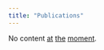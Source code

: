 ```yaml
---
title: "Publications"
---
```


No content <a class="hidden-link" href="autobiography-up-to-college.html">at</a> <a class="hidden-link" href="15-18.html">the</a> <a class="hidden-link" href="random-thoughts.html">moment</a>.

